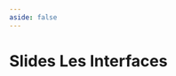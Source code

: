 ```yaml
---
aside: false
---
```


# Slides Les Interfaces

<ClientOnly>
<SlidesDeck src="les_interfaces" />
</ClientOnly>
